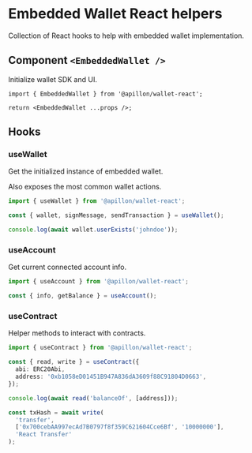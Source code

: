 # Embedded Wallet React helpers

Collection of React hooks to help with embedded wallet implementation.

## Component `<EmbeddedWallet />`

Initialize wallet SDK and UI.

```tsx
import { EmbeddedWallet } from '@apillon/wallet-react';

return <EmbeddedWallet ...props />;
```

## Hooks

### useWallet

Get the initialized instance of embedded wallet.

Also exposes the most common wallet actions.

```ts
import { useWallet } from '@apillon/wallet-react';

const { wallet, signMessage, sendTransaction } = useWallet();

console.log(await wallet.userExists('johndoe'));
```

### useAccount

Get current connected account info.

```ts
import { useAccount } from '@apillon/wallet-react';

const { info, getBalance } = useAccount();
```

### useContract

Helper methods to interact with contracts.

```ts
import { useContract } from '@apillon/wallet-react';

const { read, write } = useContract({
  abi: ERC20Abi,
  address: '0xb1058eD01451B947A836dA3609f88C91804D0663',
});

console.log(await read('balanceOf', [address]));

const txHash = await write(
  'transfer',
  ['0x700cebAA997ecAd7B0797f8f359C621604Cce6Bf', '10000000'],
  'React Transfer'
);
```
